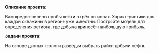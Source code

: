 **Описание проекта:**

Вам предоставлены пробы нефти в трёх регионах. Характеристики для каждой скважины в регионе уже известны. Постройте модель для определения региона, где добыча принесёт наибольшую прибыль. 

**Задачи проекта:**

На основе данных геологи разведки выбрать район добычи нефти.

